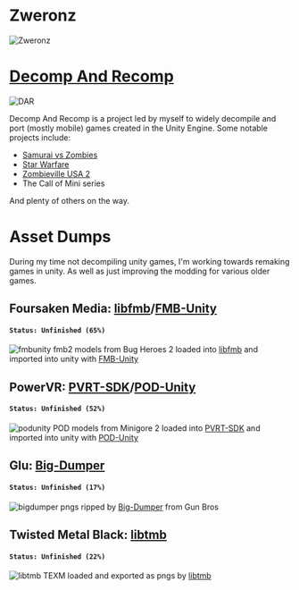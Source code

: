 # Zweronz
![Zweronz](https://cdn.discordapp.com/attachments/779558094681931820/1364775024862433291/dhater_zwertlinesmallfade.png?ex=680ae54a&is=680993ca&hm=f4784286c4b67abae115294a595e5d3423e21031e68ba7721df9c7ccaf6eca5c&)

# [Decomp And Recomp](https://github.com/Decomp-And-Recomp)
![DAR](https://cdn.discordapp.com/attachments/779558094681931820/1364777687755002017/image.png?ex=680ae7c5&is=68099645&hm=03f62159805b55c9ff877d1320f71ab27a5adb01eb6789ccff44cc6705438f25&)

Decomp And Recomp is a project led by myself to widely decompile and port (mostly mobile) games created in the Unity Engine.
Some notable projects include:

- [Samurai vs Zombies](https://github.com/Decomp-And-Recomp/Samurai-Vs-Zombies)
- [Star Warfare](https://github.com/Decomp-And-Recomp/Star-Warfare)
- [Zombieville USA 2](https://github.com/Decomp-And-Recomp/Zombieville-USA-2)
- The Call of Mini series

And plenty of others on the way.

# Asset Dumps
During my time not decompiling unity games, I'm working towards remaking games in unity.
As well as just improving the modding for various older games.

## Foursaken Media: [libfmb](https://github.com/Zweronz/libfmb)/[FMB-Unity](https://github.com/Zweronz/FMB-Unity)
#### <code>Status: Unfinished (65%)</code>
![fmbunity](https://media.discordapp.net/attachments/779558094681931820/1364916466285154386/fmbunity.png?ex=680b6904&is=680a1784&hm=4f310d3c5c90def3ba1db1415a8ec2ce5387a4cff20de1bbdbf3e516da75a616&=)
fmb2 models from Bug Heroes 2 loaded into [libfmb](https://github.com/Zweronz/libfmb) and imported into unity with [FMB-Unity](https://github.com/Zweronz/FMB-Unity)
## PowerVR: [PVRT-SDK](https://github.com/Zweronz/PVRT-SDK)/[POD-Unity](https://github.com/Zweronz/POD-Unity)
#### <code>Status: Unfinished (52%)</code>
![podunity](https://cdn.discordapp.com/attachments/779558094681931820/1364916466910101638/podunity.png?ex=680b6904&is=680a1784&hm=15cb0a27f19e9eaa91c75de5eab74c516df7604337f6406d0680392ab2d0183f&)
POD models from Minigore 2 loaded into [PVRT-SDK](https://github.com/Zweronz/PVRT-SDK) and imported into unity with [POD-Unity](https://github.com/Zweronz/POD-Unity)
## Glu: [Big-Dumper](https://github.com/Zweronz/Big-Dumper)
#### <code>Status: Unfinished (17%)</code>
![bigdumper](https://cdn.discordapp.com/attachments/779558094681931820/1364916465576443934/bigdumper.png?ex=680b6904&is=680a1784&hm=90f124725869c010d16596e62ba5e85add340bc3cb0c2958be5fc9596f5c1289&)
pngs ripped by [Big-Dumper](https://github.com/Zweronz/Big-Dumper) from Gun Bros
## Twisted Metal Black: [libtmb](https://github.com/Zweronz/libtmb)
#### <code>Status: Unfinished (22%)</code>
![libtmb](https://cdn.discordapp.com/attachments/779558094681931820/1364916464829599815/libtmb.png?ex=680b6904&is=680a1784&hm=270897b0d60e559f6695a5f35e9bc60aa7197e3d4b078e8c29e775376d2382f1&)
TEXM loaded and exported as pngs by [libtmb](https://github.com/Zweronz/libtmb)
